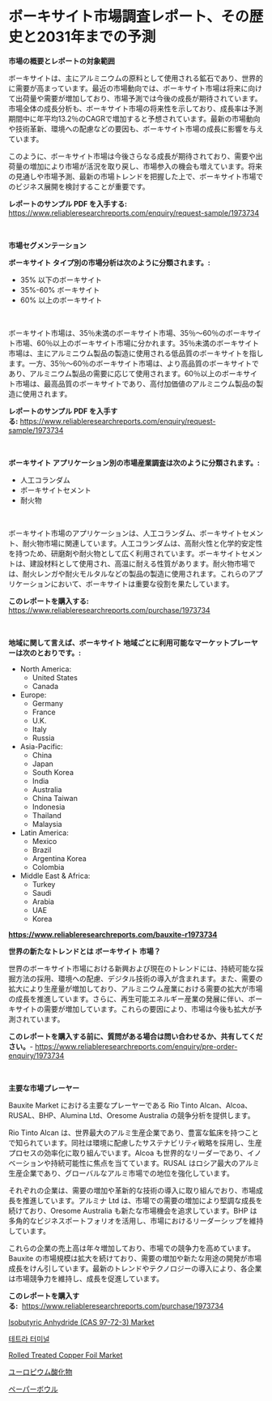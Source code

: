 <p><h1>ボーキサイト市場調査レポート、その歴史と2031年までの予測</h1></p><p><strong>市場の概要とレポートの対象範囲</strong></p>
<p><p>ボーキサイトは、主にアルミニウムの原料として使用される鉱石であり、世界的に需要が高まっています。最近の市場動向では、ボーキサイト市場は将来に向けて出荷量や需要が増加しており、市場予測では今後の成長が期待されています。市場全体の成長分析も、ボーキサイト市場の将来性を示しており、成長率は予測期間中に年平均13.2％のCAGRで増加すると予想されています。最新の市場動向や技術革新、環境への配慮などの要因も、ボーキサイト市場の成長に影響を与えています。</p><p>このように、ボーキサイト市場は今後さらなる成長が期待されており、需要や出荷量の増加により市場が活況を取り戻し、市場参入の機会も増えています。将来の見通しや市場予測、最新の市場トレンドを把握した上で、ボーキサイト市場でのビジネス展開を検討することが重要です。</p></p>
<p><strong>レポートのサンプル PDF を入手する:</strong> <a href="https://www.reliableresearchreports.com/enquiry/request-sample/1973734">https://www.reliableresearchreports.com/enquiry/request-sample/1973734</a></p>
<p>&nbsp;</p>
<p><strong>市場セグメンテーション</strong></p>
<p><strong>ボーキサイト タイプ別の市場分析は次のように分類されます。:</strong></p>
<p><ul><li>35% 以下のボーキサイト</li><li>35%-60% ボーキサイト</li><li>60% 以上のボーキサイト</li></ul></p>
<p>&nbsp;</p>
<p><p>ボーキサイト市場は、35％未満のボーキサイト市場、35％～60％のボーキサイト市場、60％以上のボーキサイト市場に分かれます。35％未満のボーキサイト市場は、主にアルミニウム製品の製造に使用される低品質のボーキサイトを指します。一方、35％～60％のボーキサイト市場は、より高品質のボーキサイトであり、アルミニウム製品の需要に応じて使用されます。60％以上のボーキサイト市場は、最高品質のボーキサイトであり、高付加価値のアルミニウム製品の製造に使用されます。</p></p>
<p><strong>レポートのサンプル PDF を入手する:</strong>&nbsp;<a href="https://www.reliableresearchreports.com/enquiry/request-sample/1973734">https://www.reliableresearchreports.com/enquiry/request-sample/1973734</a></p>
<p>&nbsp;</p>
<p><strong> ボーキサイト アプリケーション別の市場産業調査は次のように分類されます。:</strong></p>
<p><ul><li>人工コランダム</li><li>ボーキサイトセメント</li><li>耐火物</li></ul></p>
<p>&nbsp;</p>
<p><p>ボーキサイト市場のアプリケーションは、人工コランダム、ボーキサイトセメント、耐火物市場に関連しています。人工コランダムは、高耐火性と化学的安定性を持つため、研磨剤や耐火物として広く利用されています。ボーキサイトセメントは、建設材料として使用され、高温に耐える性質があります。耐火物市場では、耐火レンガや耐火モルタルなどの製品の製造に使用されます。これらのアプリケーションにおいて、ボーキサイトは重要な役割を果たしています。</p></p>
<p><strong>このレポートを購入する:</strong>&nbsp; <a href="https://www.reliableresearchreports.com/purchase/1973734">https://www.reliableresearchreports.com/purchase/1973734</a></p>
<p>&nbsp;</p>
<p><strong>地域に関して言えば、ボーキサイト 地域ごとに利用可能なマーケットプレーヤーは次のとおりです。:</strong></p>
<p><ul>
    <li>
        North America:
        <ul>
            <li>United States</li>
            <li>Canada</li>
        </ul>
    </li>
    <li>
        Europe:
        <ul>
            <li>Germany</li>
            <li>France</li>
            <li>U.K.</li>
            <li>Italy</li>
            <li>Russia</li>
        </ul>
    </li>
    <li>
        Asia-Pacific:
        <ul>
            <li>China</li>
            <li>Japan</li>
            <li>South Korea</li>
            <li>India</li>
            <li>Australia</li>
            <li>China Taiwan</li>
            <li>Indonesia</li>
            <li>Thailand</li>
            <li>Malaysia</li>
        </ul>
    </li>
    <li>
        Latin America:
        <ul>
            <li>Mexico</li>
            <li>Brazil</li>
            <li>Argentina Korea</li>
            <li>Colombia</li>
        </ul>
    </li>
    <li>
        Middle East & Africa:
        <ul>
            <li>Turkey</li>
            <li>Saudi</li>
            <li>Arabia</li>
            <li>UAE</li>
            <li>Korea</li>
        </ul>
    </li>
    </ul></p>
<p><strong><a href="https://www.reliableresearchreports.com/bauxite-r1973734">https://www.reliableresearchreports.com/bauxite-r1973734</a></strong>&nbsp;</p>
<p><strong>世界の新たなトレンドとは ボーキサイト 市場？</strong></p>
<p><p>世界のボーキサイト市場における新興および現在のトレンドには、持続可能な採掘方法の採用、環境への配慮、デジタル技術の導入が含まれます。また、需要の拡大により生産量が増加しており、アルミニウム産業における需要の拡大が市場の成長を推進しています。さらに、再生可能エネルギー産業の発展に伴い、ボーキサイトの需要が増加しています。これらの要因により、市場は今後も拡大が予測されています。</p></p>
<p><strong>このレポートを購入する前に、質問がある場合は問い合わせるか、共有してください。</strong>- <a href="https://www.reliableresearchreports.com/enquiry/pre-order-enquiry/1973734">https://www.reliableresearchreports.com/enquiry/pre-order-enquiry/1973734</a></p>
<p>&nbsp;</p>
<p><strong>主要な市場プレーヤー</strong></p>
<p><p>Bauxite Market における主要なプレーヤーである Rio Tinto Alcan、Alcoa、RUSAL、BHP、Alumina Ltd、Oresome Australia の競争分析を提供します。</p><p>Rio Tinto Alcan は、世界最大のアルミ生産企業であり、豊富な鉱床を持つことで知られています。同社は環境に配慮したサステナビリティ戦略を採用し、生産プロセスの効率化に取り組んでいます。Alcoa も世界的なリーダーであり、イノベーションや持続可能性に焦点を当てています。RUSAL はロシア最大のアルミ生産企業であり、グローバルなアルミ市場での地位を強化しています。</p><p>それぞれの企業は、需要の増加や革新的な技術の導入に取り組んでおり、市場成長を推進しています。アルミナ Ltd は、市場での需要の増加により堅調な成長を続けており、Oresome Australia も新たな市場機会を追求しています。BHP は多角的なビジネスポートフォリオを活用し、市場におけるリーダーシップを維持しています。</p><p>これらの企業の売上高は年々増加しており、市場での競争力を高めています。Bauxite の市場規模は拡大を続けており、需要の増加や新たな用途の開発が市場成長をけん引しています。最新のトレンドやテクノロジーの導入により、各企業は市場競争力を維持し、成長を促進しています。</p></p>
<p><strong>このレポートを購入する:</strong>&nbsp;&nbsp;<a href="https://www.reliableresearchreports.com/purchase/1973734">https://www.reliableresearchreports.com/purchase/1973734</a></p>
<p><p><a href="https://www.linkedin.com/pulse/isobutyric-anhydride-cas-97-72-3-market-insights-players-7e1zc?trackingId=Vq4U0STFmYeboUt8UK83RQ%3D%3D">Isobutyric Anhydride (CAS 97-72-3) Market</a></p><p><a href="https://medium.com/@llanajer/%ED%85%8C%ED%8A%B8%EB%9D%BC-%EB%8B%A8%EB%A7%90%EA%B8%B0-%EC%8B%9C%EC%9E%A5-%EA%B7%9C%EB%AA%A8%EB%8A%94-%EA%B8%80%EB%A1%9C%EB%B2%8C-%EC%82%B0%EC%97%85%EC%97%90%EC%84%9C-%EC%B5%9C%EA%B3%A0%EC%9D%98-%EB%A7%88%EC%BC%80%ED%8C%85-%EC%B1%84%EB%84%90%EC%9D%84-%EB%B3%B4%EC%97%AC%EC%A4%8D%EB%8B%88%EB%8B%A4-a8a9a6687b0c">테트라 터미널</a></p><p><a href="https://www.linkedin.com/pulse/decoding-rolled-treated-copper-foil-market-deep-dive-latest-rjs5c?trackingId=NIBabdBDOJyaABytDYm6Og%3D%3D">Rolled Treated Copper Foil Market</a></p><p><a href="https://medium.com/@redsalmon1949/%E3%83%A6%E3%83%BC%E3%83%AD%E3%83%94%E3%82%A6%E3%83%A0%E9%85%B8%E5%8C%96%E7%89%A9%E5%B8%82%E5%A0%B4%E3%81%AE%E5%B1%95%E6%9C%9B-%E6%A5%AD%E7%95%8C%E6%A6%82%E6%B3%81%E3%81%A8%E4%BA%88%E6%B8%AC-2024%E5%B9%B4%E3%81%8B%E3%82%892031%E5%B9%B4-a4a768f528f1">ユーロピウム酸化物</a></p><p><a href="https://medium.com/@kaiyohnson76845/%E3%83%9A%E3%83%BC%E3%83%91%E3%83%BC%E3%83%9C%E3%82%A6%E3%83%AB%E5%B8%82%E5%A0%B4%E8%A6%8F%E6%A8%A1%E3%81%8A%E3%82%88%E3%81%B3%E5%B8%82%E5%A0%B4%E3%83%88%E3%83%AC%E3%83%B3%E3%83%89-%E5%AE%8C%E5%85%A8%E3%81%AA%E6%A5%AD%E7%95%8C%E6%A6%82%E8%A6%81-2024%E5%B9%B4%E3%81%8B%E3%82%892031%E5%B9%B4%E3%81%BE%E3%81%A7-869fac5903a1">ペーパーボウル</a></p></p>